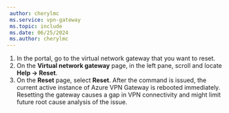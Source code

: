 ```yaml
---
 author: cherylmc
 ms.service: vpn-gateway
 ms.topic: include
 ms.date: 06/25/2024
 ms.author: cherylmc
---
```


1. In the portal, go to the virtual network gateway that you want to reset.
1. On the **Virtual network gateway** page, in the left pane, scroll and locate **Help -> Reset**.
1. On the **Reset** page, select **Reset**. After the command is issued, the current active instance of Azure VPN Gateway is rebooted immediately. Resetting the gateway causes a gap in VPN connectivity and might limit future root cause analysis of the issue.
